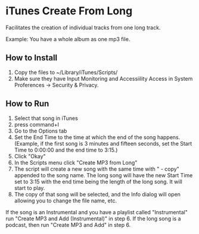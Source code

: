 # iTunes Create From Long
Facilitates the creation of individual tracks from one long track.

Example:  You have a whole album as one mp3 file.  


## How to Install
1. Copy the files to ~/Library/iTunes/Scripts/
2. Make sure they have Input Monitoring and Accessiility Access in System Proferences -> Security & Privacy.

## How to Run
1. Select that song in iTunes
2. press command+I
3. Go to the Options tab
4. Set the End Time to the time at which the end of the song happens.  (Example, if the first song is 3 minutes and fifteen seconds, set the Start Time to 0:00:00 and the end time to 3:15.)
5. Click "Okay"
6. In the Scripts menu click "Create MP3 from Long"
7. The script will create a new song with the same time with " - copy" appended to the song name.  The long song will have the new Start Time set to 3:15 with the end time being the length of the long song.  It will start to play.
8. The copy of that song will be selected, and the Info dialog will open allowing you to change the file name, etc.

If the song is an Instrumental and you have a playlist called "Instrumental" run "Create MP3 and Add (Instrumental)" in step 6.
If the long song is a podcast, then run "Create MP3 and Add" in step 6.

